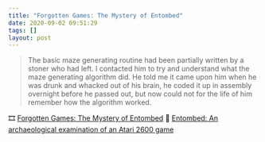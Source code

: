 ```yaml
---
title: "Forgotten Games: The Mystery of Entombed"
date: 2020-09-02 09:51:29
tags: []
layout: post
---
```


> The basic maze generating routine had been partially written by a stoner who had left. I contacted him to try and understand what the maze generating algorithm did. He told me it came upon him when he was drunk and whacked out of his brain, he coded it up in assembly overnight before he passed out, but now could not for the life of him remember how the algorithm worked.

🎞 [Forgotten Games: The Mystery of Entombed](https://youtu.be/E33fbA2DmZM)
📕 [Entombed: An archaeological examination of an Atari 2600 game](https://arxiv.org/ftp/arxiv/papers/1811/1811.02035.pdf)

